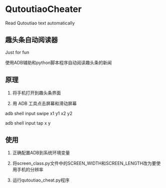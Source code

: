 # QutoutiaoCheater

Read Qutoutiao text automatically

## 趣头条自动阅读器

Just for fun

使用ADB辅助和python脚本程序自动阅读趣头条的新闻

## 原理

1. 将手机打开到趣头条界面

2. 用 ADB 工具点击屏幕和滑动屏幕

adb shell input swipe x1 y1 x2 y2

adb shell input tap x y

## 使用

1. 正确配置ADB到系统环境变量

2. 将screen_class.py文件中的SCREEN_WIDTH和SCREEN_LENGTH改为要使用手机的分辨率

3. 运行qutoutiao_cheat.py程序
